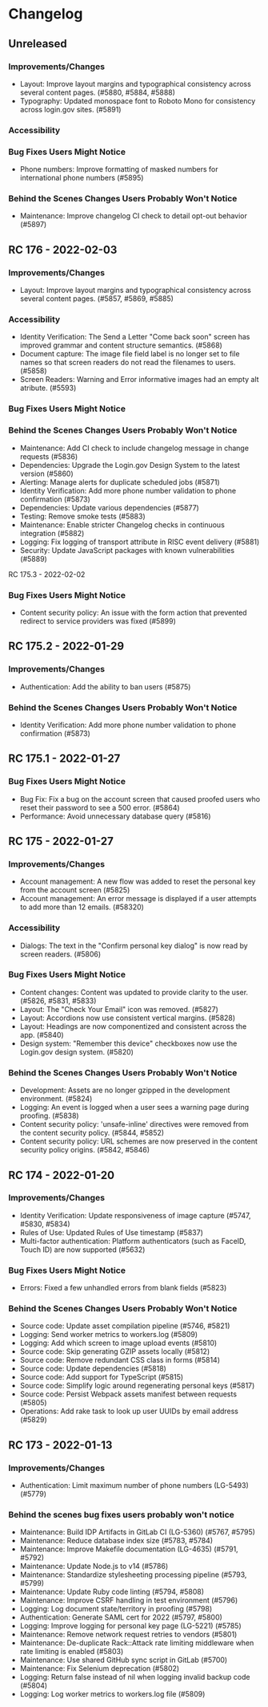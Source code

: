 Changelog
========

Unreleased
-----------

### Improvements/Changes
- Layout: Improve layout margins and typographical consistency across several content pages. (#5880, #5884, #5888)
- Typography: Updated monospace font to Roboto Mono for consistency across login.gov sites. (#5891)

### Accessibility

### Bug Fixes Users Might Notice
- Phone numbers: Improve formatting of masked numbers for international phone numbers (#5895)

### Behind the Scenes Changes Users Probably Won't Notice
- Maintenance: Improve changelog CI check to detail opt-out behavior (#5897)

RC 176 - 2022-02-03
----------------------

### Improvements/Changes
- Layout: Improve layout margins and typographical consistency across several content pages. (#5857, #5869, #5885)

### Accessibility
- Identity Verification: The Send a Letter "Come back soon" screen has improved grammar and content structure semantics. (#5868)
- Document capture: The image file field label is no longer set to file names so that screen readers do not read the filenames to users. (#5858)
- Screen Readers: Warning and Error informative images had an empty alt atribute. (#5593)

### Bug Fixes Users Might Notice

### Behind the Scenes Changes Users Probably Won't Notice
- Maintenance: Add CI check to include changelog message in change requests (#5836)
- Dependencies: Upgrade the Login.gov Design System to the latest version (#5860)
- Alerting: Manage alerts for duplicate scheduled jobs (#5871)
- Identity Verification: Add more phone number validation to phone confirmation (#5873)
- Dependencies: Update various dependencies (#5877)
- Testing: Remove smoke tests (#5883)
- Maintenance: Enable stricter Changelog checks in continuous integration (#5882)
- Logging: Fix logging of transport attribute in RISC event delivery (#5881)
- Security: Update JavaScript packages with known vulnerabilities (#5889)

RC 175.3 - 2022-02-02

### Bug Fixes Users Might Notice

- Content security policy: An issue with the form action that prevented redirect to service providers was fixed (#5899)

RC 175.2 - 2022-01-29
----------------------

### Improvements/Changes
- Authentication: Add the ability to ban users (#5875)

### Behind the Scenes Changes Users Probably Won't Notice
- Identity Verification: Add more phone number validation to phone confirmation (#5873)

RC 175.1 - 2022-01-27
----------------------

### Bug Fixes Users Might Notice
- Bug Fix: Fix a bug on the account screen that caused proofed users who reset their password to see a 500 error. (#5864)
- Performance: Avoid unnecessary database query (#5816)

RC 175 - 2022-01-27
----------------------

### Improvements/Changes
- Account management: A new flow was added to reset the personal key from the account screen (#5825)
- Account management: An error message is displayed if a user attempts to add more than 12 emails. (#58320)

### Accessibility
- Dialogs: The text in the "Confirm personal key dialog" is now read by screen readers. (#5806)

### Bug Fixes Users Might Notice
- Content changes: Content was updated to provide clarity to the user. (#5826, #5831, #5833)
- Layout: The "Check Your Email" icon was removed. (#5827)
- Layout: Accordions now use consistent vertical margins. (#5828)
- Layout: Headings are now componentized and consistent across the app. (#5840)
- Design system: "Remember this device" checkboxes now use the Login.gov design system. (#5820)

### Behind the Scenes Changes Users Probably Won't Notice
- Development: Assets are no longer gzipped in the development environment. (#5824)
- Logging: An event is logged when a user sees a warning page during proofing. (#5838)
- Content security policy: 'unsafe-inline' directives were removed from the content security policy. (#5844, #5852)
- Content security policy: URL schemes are now preserved in the content security policy origins. (#5842, #5846)

RC 174 - 2022-01-20
----------------------

### Improvements/Changes
- Identity Verification: Update responsiveness of image capture (#5747, #5830, #5834)
- Rules of Use: Updated Rules of Use timestamp (#5837)
- Multi-factor authentication: Platform authenticators (such as FaceID, Touch ID) are now supported (#5632)

### Bug Fixes Users Might Notice
- Errors: Fixed a few unhandled errors from blank fields (#5823)

### Behind the Scenes Changes Users Probably Won't Notice
- Source code: Update asset compilation pipeline (#5746, #5821)
- Logging: Send worker metrics to workers.log (#5809)
- Logging: Add which screen to image upload events (#5810)
- Source code: Skip generating GZIP assets locally (#5812)
- Source code: Remove redundant CSS class in forms (#5814)
- Source code: Update dependencies (#5818)
- Source code: Add support for TypeScript (#5815)
- Source code: Simplify logic around regenerating personal keys (#5817)
- Source code: Persist Webpack assets manifest between requests (#5805)
- Operations: Add rake task to look up user UUIDs by email address (#5829)

RC 173 - 2022-01-13
----------------------

### Improvements/Changes
- Authentication: Limit maximum number of phone numbers (LG-5493) (#5779)

### Behind the scenes bug fixes users probably won't notice
- Maintenance: Build IDP Artifacts in GitLab CI (LG-5360) (#5767, #5795)
- Maintenance: Reduce database index size (#5783, #5784)
- Maintenance: Improve Makefile documentation (LG-4635) (#5791, #5792)
- Maintenance: Update Node.js to v14 (#5786)
- Maintenance: Standardize stylesheeting processing pipeline (#5793, #5799)
- Maintenance: Update Ruby code linting (#5794, #5808)
- Maintenance: Improve CSRF handling in test environment (#5796)
- Logging: Log document state/territory in proofing (#5798)
- Authentication: Generate SAML cert for 2022 (#5797, #5800)
- Logging: Improve logging for personal key page (LG-5221) (#5785)
- Maintenance: Remove network request retries to vendors (#5801)
- Maintenance: De-duplicate Rack::Attack rate limiting middleware when rate limiting is enabled (#5803)
- Maintenance: Use shared GitHub sync script in GitLab (#5700)
- Maintenance: Fix Selenium deprecation (#5802)
- Logging: Return false instead of nil when logging invalid backup code (#5804)
- Logging: Log worker metrics to workers.log file (#5809)
